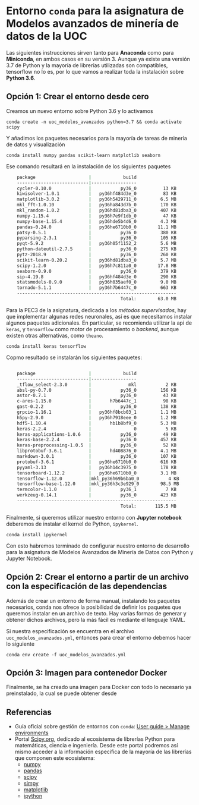 # Entorno `conda` para la asignatura de Modelos avanzados de minería de datos de la UOC

Las siguientes instrucciones sirven tanto para **Anaconda** como para **Miniconda**, en ambos casos en su versión 3. Aunque ya existe una versión 3.7 de Python y la mayoría de librerías utilizadas son compatibles, tensorflow no lo es, por lo que vamos a realizar toda la instalación sobre **Python 3.6**.

## Opción 1: Crear el entorno desde cero

Creamos un nuevo entorno sobre Python 3.6 y lo activamos

    conda create -n uoc_modelos_avanzados python=3.7 && conda activate scipy

Y añadimos los paquetes necesarios para la mayoría de tareas de minería de datos y visualización

    conda install numpy pandas scikit-learn matplotlib seaborn

Ese comando resultará en la instalación de los siguientes paquetes

```sh
    package                    |            build
    ---------------------------|-----------------
    cycler-0.10.0              |           py36_0          13 KB
    kiwisolver-1.0.1           |   py36hf484d3e_0          83 KB
    matplotlib-3.0.2           |   py36h5429711_0         6.5 MB
    mkl_fft-1.0.10             |   py36ha843d7b_0         170 KB
    mkl_random-1.0.2           |   py36hd81dba3_0         407 KB
    numpy-1.15.4               |   py36h7e9f1db_0          47 KB
    numpy-base-1.15.4          |   py36hde5b4d6_0         4.3 MB
    pandas-0.24.0              |   py36he6710b0_0        11.1 MB
    patsy-0.5.1                |           py36_0         380 KB
    pyparsing-2.3.1            |           py36_0         105 KB
    pyqt-5.9.2                 |   py36h05f1152_2         5.6 MB
    python-dateutil-2.7.5      |           py36_0         275 KB
    pytz-2018.9                |           py36_0         260 KB
    scikit-learn-0.20.2        |   py36hd81dba3_0         5.7 MB
    scipy-1.2.0                |   py36h7c811a0_0        17.8 MB
    seaborn-0.9.0              |           py36_0         379 KB
    sip-4.19.8                 |   py36hf484d3e_0         290 KB
    statsmodels-0.9.0          |   py36h035aef0_0         9.0 MB
    tornado-5.1.1              |   py36h7b6447c_0         663 KB
    ------------------------------------------------------------
                                           Total:        63.0 MB

```

Para la PEC3 de la asignatura, dedicada a los *métodos supervisados*, hay que implementar algunas redes neuronales, así es que necesitamos instalar algunos paquetes adicionales. En particular, se recomienda utilizar la api de `keras`, y `tensorflow` como motor de procesamiento o *backend*, aunque existen otras alternativas, como  `theano`.

    conda install keras tensorflow

Copmo resultado se instalarán los siguientes paquetes:

```sh

    package                    |            build
    ---------------------------|-----------------
    _tflow_select-2.3.0        |              mkl           2 KB
    absl-py-0.7.0              |           py36_0         156 KB
    astor-0.7.1                |           py36_0          43 KB
    c-ares-1.15.0              |       h7b6447c_1          98 KB
    gast-0.2.2                 |           py36_0         138 KB
    grpcio-1.16.1              |   py36hf8bcb03_1         1.1 MB
    h5py-2.9.0                 |   py36h7918eee_0         1.2 MB
    hdf5-1.10.4                |       hb1b8bf9_0         5.3 MB
    keras-2.2.4                |                0           5 KB
    keras-applications-1.0.6   |           py36_0          49 KB
    keras-base-2.2.4           |           py36_0         457 KB
    keras-preprocessing-1.0.5  |           py36_0          52 KB
    libprotobuf-3.6.1          |       hd408876_0         4.1 MB
    markdown-3.0.1             |           py36_0         107 KB
    protobuf-3.6.1             |   py36he6710b0_0         616 KB
    pyyaml-3.13                |   py36h14c3975_0         178 KB
    tensorboard-1.12.2         |   py36he6710b0_0         3.1 MB
    tensorflow-1.12.0          |mkl_py36h69b6ba0_0           4 KB
    tensorflow-base-1.12.0     |mkl_py36h3c3e929_0        98.5 MB
    termcolor-1.1.0            |           py36_1           7 KB
    werkzeug-0.14.1            |           py36_0         423 KB
    ------------------------------------------------------------
                                           Total:       115.5 MB

```

Finalmente, si queremos utilizar nuestro entorno con **Jupyter notebook** deberemos de instalar el kernel de Python, `ipykernel`.

    conda install ipykernel

Con esto habremos terminado de configurar nuestro entorno de desarrollo para la asignatura de Modelos Avanzados de Minería de Datos con Python y Jupyter Notebook.

## Opción 2: Crear el entorno a partir de un archivo con la especificación de las dependencias

Además de crear un entorno de forma manual, instalando los paquetes necesarios, conda nos ofrece la posibilidad de definir los paquetes que queremos instalar en un archivo de texto. Hay varias formas de generar y obtener dichos archivos, pero la más fácil es mediante el lenguaje YAML.

Si nuestra especificación se encuentra en el archivo `uoc_modelos_avanzados.yml`, entonces para crear el entorno debemos hacer lo siguiente

    conda env create -f uoc_modelos_avanzados.yml

## Opción 3: Imagen para contenedor Docker

Finalmente, se ha creado una imagen para Docker con todo lo necesario ya preinstalado, la cual se puede obtener desde 

## Referencias

- Guía oficial sobre gestión de entornos con `conda`: [User guide > Manage environments](https://conda.io/projects/conda/en/latest/user-guide/tasks/manage-environments.html)
- Portal [Scipy.org](https://www.scipy.org/), dedicado al ecosistema de librerías Python para matemáticas, ciencia e ingeniería. Desde este portal podremos así mismo acceder a la información específica de la mayoría de las librerías que componen este ecosistema:
  - [numpy](http://docs.scipy.org/doc/numpy/)
  - [pandas](http://pandas.pydata.org/pandas-docs/stable/)
  - [scipy](http://docs.scipy.org/doc/scipy/reference/)
  - [simpy](http://docs.sympy.org/)
  - [matplotlib](http://matplotlib.org/contents.html)
  - [ipython](http://ipython.org/ipython-doc/stable/index.html)